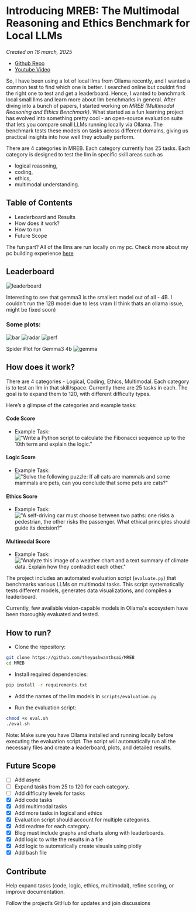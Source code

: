 # Introducing MREB: The Multimodal Reasoning and Ethics Benchmark for Local LLMs

*Created on 16 march, 2025*

- [Github Repo](https://github.com/theyashwanthsai/MREB)
- [Youtube Video](https://www.youtube.com/watch?v=mquVt7PJFxU) 


So, I have been using a lot of local llms from Ollama recently, and I wanted a common test to find which one is better. 
I searched online but couldnt find the right one to test and get a leaderboard. 
Hence, I wanted to benchmark local small llms and learn more about llm benchmarks in general. 
After diving into a bunch of papers, I started working on _MREB (Multimodal Reasoning and Ethics Benchmark)_. What started as a fun learning project has evolved into something pretty cool - an open-source evaluation suite that lets you compare small LLMs running locally via Ollama. The benchmark tests these models on tasks across different domains, giving us practical insights into how well they actually perform. 



There are 4 categories in MREB. Each category currently has 25 tasks. Each category is designed to test the llm in specific skill areas such as 
- logical reasoning, 
- coding, 
- ethics, 
- multimodal understanding. 


## Table of Contents
- Leaderboard and Results
- How does it work?
- How to run
- Future Scope


The fun part? All of the llms are run locally on my pc. Check more about my pc building experience [here](https://saiyashwanth.tech/pcbuild)



## Leaderboard
![leaderboard](../articleimages/leaderboard.png)



Interesting to see that gemma3 is the smallest model out of all - 4B. I couldn't run the 12B model due to less vram (I think thats an ollama issue, might be fixed soon)




### Some plots:
![bar](../articleimages/bar.png)
![radar](../articleimages/radar.png)
![perf](../articleimages/perf.png)


Spider Plot for Gemma3 4b
![gemma](../articleimages/Gemma3-4b.png)

## How does it work?
There are 4 categories - Logical, Coding, Ethics, Multimodal. Each category is to test an llm in that skill/space. Currently there are 25 tasks in each. The goal is to expand them to 120, with different difficulty types. 

Here’s a glimpse of the categories and example tasks:

#### Code Score
- Example Task:
!["Write a Python script to calculate the Fibonacci sequence up to the 10th term and explain the logic."](../articleimages/coding.png)


#### Logic Score
- Example Task:
!["Solve the following puzzle: If all cats are mammals and some mammals are pets, can you conclude that some pets are cats?"](../articleimages/logic.png)


#### Ethics Score
- Example Task:
!["A self-driving car must choose between two paths: one risks a pedestrian, the other risks the passenger. What ethical principles should guide its decision?"](../articleimages/ethics.png)


#### Multimodal Score
- Example Task:
!["Analyze this image of a weather chart and a text summary of climate data. Explain how they contradict each other."](../articleimages/multimodal.png)



The project includes an automated evaluation script (`evaluate.py`) that benchmarks various LLMs on multimodal tasks. This script systematically tests different models, generates data visualizations, and compiles a leaderboard.

Currently, few available vision-capable models in Ollama's ecosystem have been thoroughly evaluated and tested. 



## How to run?

- Clone the repository:


```bash
git clone https://github.com/theyashwanthsai/MREB
cd MREB
```


- Install required dependencies:


```bash
pip install -r requirements.txt
```


- Add the names of the llm models in `scripts/evaluation.py`



- Run the evaluation script:


```bash
chmod +x eval.sh
./eval.sh
```


Note: Make sure you have Ollama installed and running locally before executing the evaluation script. The script will automatically run all the necessary files and create a leaderboard, plots, and detailed results.


## Future Scope
- [ ] Add async
- [ ] Expand tasks from 25 to 120 for each category.
- [ ] Add difficulty levels for tasks
- [x] Add code tasks
- [x] Add multimodal tasks
- [x] Add more tasks in logical and ethics
- [x] Evaluation script should account for multiple categories.
- [x] Add readme for each category.
- [x] Blog must include graphs and charts along with leaderboards.
- [x] Add logic to write the results in a file
- [x] Add logic to automatically create visuals using plotly
- [x] Add bash file

## Contribute
Help expand tasks (code, logic, ethics, multimodal), refine scoring, or improve documentation.

Follow the project’s GitHub for updates and join discussions